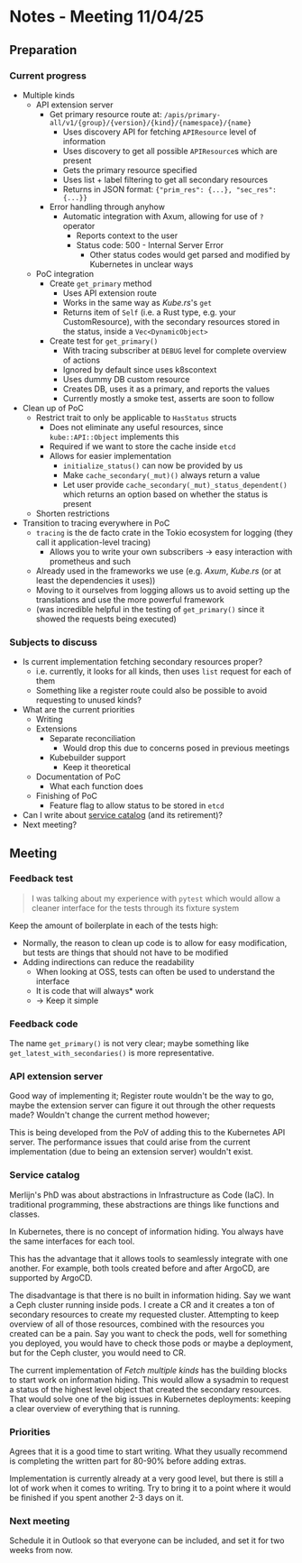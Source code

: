 # Notes - Meeting 11/04/25

## Preparation

### Current progress

- Multiple kinds
  - API extension server
    - Get primary resource route at: `/apis/primary-all/v1/{group}/{version}/{kind}/{namespace}/{name}`
      - Uses discovery API for fetching `APIResource` level of information
      - Uses discovery to get all possible `APIResource`s which are present
      - Gets the primary resource specified
      - Uses list + label filtering to get all secondary resources
      - Returns in JSON format: `{"prim_res": {...}, "sec_res": {...}}`
    - Error handling through anyhow
      - Automatic integration with Axum, allowing for use of `?` operator
        - Reports context to the user
        - Status code: 500 - Internal Server Error
          - Other status codes would get parsed and modified by Kubernetes in unclear ways
  - PoC integration
    - Create `get_primary` method
      - Uses API extension route
      - Works in the same way as *Kube.rs*'s `get`
      - Returns item of `Self` (i.e. a Rust type, e.g. your CustomResource), with the secondary resources stored in the status, inside a `Vec<DynamicObject>`
    - Create test for `get_primary()`
      - With tracing subscriber at `DEBUG` level for complete overview of actions
      - Ignored by default since uses k8scontext
      - Uses dummy DB custom resource
      - Creates DB, uses it as a primary, and reports the values
      - Currently mostly a smoke test, asserts are soon to follow
- Clean up of PoC
  - Restrict trait to only be applicable to `HasStatus` structs
    - Does not eliminate any useful resources, since `kube::API::Object` implements this
    - Required if we want to store the cache inside `etcd`
    - Allows for easier implementation
      - `initialize_status()` can now be provided by us
      - Make `cache_secondary(_mut)()` always return a value
      - Let user provide `cache_secondary(_mut)_status_dependent()` which returns an option based on whether the status is present
  - Shorten restrictions
- Transition to tracing everywhere in PoC
  - `tracing` is the de facto crate in the Tokio ecosystem for logging (they call it application-level tracing)
    - Allows you to write your own subscribers -> easy interaction with prometheus and such
  - Already used in the frameworks we use (e.g. *Axum*, *Kube.rs* (or at least the dependencies it uses))
  - Moving to it ourselves from logging allows us to avoid setting up the translations and use the more powerful framework
  - (was incredible helpful in the testing of `get_primary()` since it showed the requests being executed)

### Subjects to discuss

- Is current implementation fetching secondary resources proper?
  - i.e. currently, it looks for all kinds, then uses `list` request for each of them
  - Something like a register route could also be possible to avoid requesting to unused kinds?
- What are the current priorities
  - Writing
  - Extensions
    - Separate reconciliation
      - Would drop this due to concerns posed in previous meetings
    - Kubebuilder support
      - Keep it theoretical
  - Documentation of PoC
    - What each function does
  - Finishing of PoC
    - Feature flag to allow status to be stored in `etcd`
- Can I write about [service catalog](https://github.com/kubernetes-retired/service-catalog) (and its retirement)?
- Next meeting?

## Meeting

### Feedback test

> I was talking about my experience with `pytest` which would allow a cleaner interface for the tests through its fixture system

Keep the amount of boilerplate in each of the tests high:

- Normally, the reason to clean up code is to allow for easy modification, but tests are things that should not have to be modified
- Adding indirections can reduce the readability
  - When looking at OSS, tests can often be used to understand the interface
  - It is code that will always* work
  - -> Keep it simple

### Feedback code

The name `get_primary()` is not very clear; maybe something like `get_latest_with_secondaries()` is more representative.

### API extension server

Good way of implementing it;
Register route wouldn't be the way to go, maybe the extension server can figure it out through the other requests made?
Wouldn't change the current method however;

This is being developed from the PoV of adding this to the Kubernetes API server.
The performance issues that could arise from the current implementation (due to being an extension server) wouldn't exist.

### Service catalog

Merlijn's PhD was about abstractions in Infrastructure as Code (IaC).
In traditional programming, these abstractions are things like functions and classes.

In Kubernetes, there is no concept of information hiding.
You always have the same interfaces for each tool.

This has the advantage that it allows tools to seamlessly integrate with one another.
For example, both tools created before and after ArgoCD, are supported by ArgoCD.

The disadvantage is that there is no built in information hiding.
Say we want a Ceph cluster running inside pods.
I create a CR and it creates a ton of secondary resources to create my requested cluster.
Attempting to keep overview of all of those resources, combined with the resources you created can be a pain.
Say you want to check the pods, well for something you deployed, you would have to check those pods or maybe a deployment, but for the Ceph cluster, you would need to CR.

The current implementation of *Fetch multiple kinds* has the building blocks to start work on information hiding.
This would allow a sysadmin to request a status of the highest level object that created the secondary resources.
That would solve one of the big issues in Kubernetes deployments: keeping a clear overview of everything that is running.

### Priorities

Agrees that it is a good time to start writing.
What they usually recommend is completing the written part for 80-90% before adding extras.

Implementation is currently already at a very good level, but there is still a lot of work when it comes to writing.
Try to bring it to a point where it would be finished if you spent another 2-3 days on it.

### Next meeting

Schedule it in Outlook so that everyone can be included, and set it for two weeks from now.
